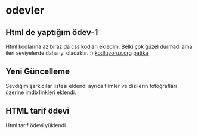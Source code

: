 # odevler
## Html de yaptığım ödev-1 
Html kodlarına az biraz da css kodları ekledim. Belki çok güzel durmadı ama ileri seviyelerde daha iyi olacaktır. :)
[kodluyoruz.org](https://kodluyoruz.org/)
[patika](https://www.patika.dev/tr)
## Yeni Güncelleme
Sevdiğim şarkıcılar listesi eklendi ayrıca filmler ve dizilerin fotoğrafları üzerine imdb linkleri eklendi. 
## HTML tarif ödevi
Html tarif ödevi yüklendi

